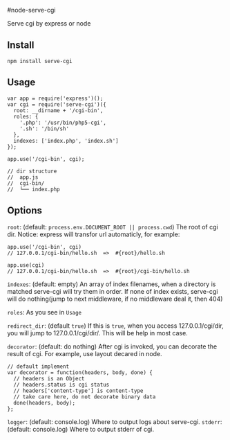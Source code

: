 #node-serve-cgi

Serve cgi by express or node

Install
-------

    npm install serve-cgi

Usage
-----

    var app = require('express')();
    var cgi = require('serve-cgi')({
      root: __dirname + '/cgi-bin',
      roles: {
        '.php': '/usr/bin/php5-cgi',
        '.sh': '/bin/sh'
      },
      indexes: ['index.php', 'index.sh']
    });

    app.use('/cgi-bin', cgi);

    // dir structure
    //  app.js
    //  cgi-bin/
    //  └── index.php

Options
-------

`root`: (default: `process.env.DOCUMENT_ROOT || process.cwd`) The root of cgi dir.
Notice: express will transfor url automaticly, for example:

    app.use('/cgi-bin', cgi)
    // 127.0.0.1/cgi-bin/hello.sh  =>  #{root}/hello.sh

    app.use(cgi)
    // 127.0.0.1/cgi-bin/hello.sh  =>  #{root}/cgi-bin/hello.sh

`indexes`: (default: empty) An array of index filenames, when a directory is matched serve-cgi will try them in order. 
If none of index exists, serve-cgi will do nothing(jump to next middleware, if no middleware deal it, then 404)

`roles`: As you see in `Usage`

`redirect_dir`: (default `true`) If this is `true`, when you access 127.0.0.1/cgi/dir, you will jump to 127.0.0.1/cgi/dir/.
This will be help in most case.

`decorator`: (default: do nothing) After cgi is invoked, you can decorate the result of cgi. 
For example, use layout decared in node.

    // default implement
    var decorator = function(headers, body, done) {
      // headers is an Object
      // headers.status is cgi status
      // headers['content-type'] is content-type
      // take care here, do not decorate binary data
      done(headers, body);
    };

`logger`: (default: console.log) Where to output logs about serve-cgi.
`stderr`: (default: console.log) Where to output stderr of cgi.
